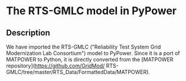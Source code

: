 # The RTS-GMLC model in PyPower

## Description

We have imported the RTS-GMLC ("Reliability Test System Grid Modernization Lab 
Consortium") model to PyPower. Since it is a port of MATPOWER to Python, it is 
directly converted from the [MATPOWER repository](https://github.com/GridMod/
RTS-GMLC/tree/master/RTS_Data/FormattedData/MATPOWER).